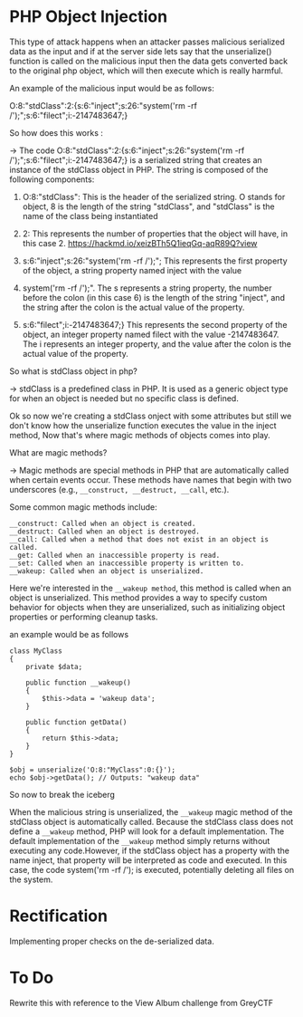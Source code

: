 # PHP Object Injection

This type of attack happens when an attacker passes malicious serialized data as the input and if at the server side lets say that the unserialize() function is called on the malicious input then the data gets converted back to the original php object, which will then execute which is really harmful.

An example of the malicious input would be as follows:

O:8:"stdClass":2:{s:6:"inject";s:26:"system('rm -rf /');";s:6:"filect";i:-2147483647;}

So how does this works :

-> The code O:8:"stdClass":2:{s:6:"inject";s:26:"system('rm -rf /');";s:6:"filect";i:-2147483647;} is a serialized string that creates an instance of the stdClass object in PHP. The string is composed of the following components:

1) O:8:"stdClass": This is the header of the serialized string. O stands for object, 8 is the length of the string "stdClass", and "stdClass" is the name of the class being instantiated

2) 2: This represents the number of properties that the object will have, in this case 2.
https://hackmd.io/xeizBTh5Q1ieqGq-aqR89Q?view

3) s:6:"inject";s:26:"system('rm -rf /');"; This represents the first property of the object, a string property named inject with the value 

4) system('rm -rf /');". The s represents a string property, the number before the colon (in this case 6) is the length of the string "inject", and the string after the colon is the actual value of the property.	

5) s:6:"filect";i:-2147483647;} This represents the second property of the object, an integer property named filect with the value -2147483647. The i represents an integer property, and the value after the colon is the actual value of the property.

So what is stdClass object in php?

-> stdClass is a predefined class in PHP. It is used as a generic object type for when an object is needed but no specific class is defined.

Ok so now we're creating a stdClass onject with some attributes but still we don't know how the unserialize function executes the value in the inject method, Now that's where magic methods of objects comes into play.

What are magic methods?

-> Magic methods are special methods in PHP that are automatically called when certain events occur. These methods have names that begin with two underscores (e.g., ```__construct, __destruct, __call```, etc.).

Some common magic methods include:

```
__construct: Called when an object is created.
__destruct: Called when an object is destroyed.
__call: Called when a method that does not exist in an object is called.
__get: Called when an inaccessible property is read.
__set: Called when an inaccessible property is written to.
__wakeup: Called when an object is unserialized.
```

Here we're interested in the ```__wakeup method```, this method is called when an object is unserialized. This method provides a way to specify custom behavior for objects when they are unserialized, such as initializing object properties or performing cleanup tasks.

an example would be as follows 

```
class MyClass
{
    private $data;

    public function __wakeup()
    {
        $this->data = 'wakeup data';
    }

    public function getData()
    {
        return $this->data;
    }
}

$obj = unserialize('O:8:"MyClass":0:{}');
echo $obj->getData(); // Outputs: "wakeup data"
```

So now to break the iceberg

When the malicious string is unserialized, the ```__wakeup``` magic method of the stdClass object is automatically called. Because the stdClass class does not define a ```__wakeup``` method, PHP will look for a default implementation. The default implementation of the ```__wakeup``` method simply returns without executing any code.However, if the stdClass object has a property with the name inject, that property will be interpreted as code and executed. In this case, the code system('rm -rf /'); is executed, potentially deleting all files on the system.

# Rectification 

Implementing proper checks on the de-serialized data.

# To Do

Rewrite this with reference to the View Album challenge from GreyCTF

